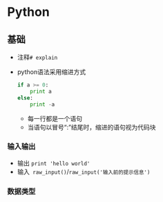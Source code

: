 # Python

## 基础

- 注释`# explain ` 

- python语法采用缩进方式

  ```python
  if a >= 0:
      print a
  else:
      print -a
  ```

  - 每一行都是一个语句
  - 当语句以冒号“:”结尾时，缩进的语句视为代码块

### 输入输出

- 输出 `print 'hello world'`
- 输入` raw_input()`/`raw_input('输入前的提示信息')`

### 数据类型

